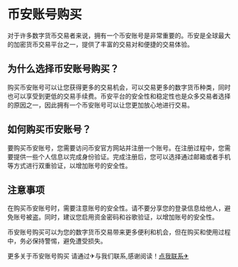 # 币安账号购买

对于许多数字货币交易者来说，拥有一个币安账号是非常重要的。币安是全球最大的加密货币交易平台之一，提供了丰富的交易对和便捷的交易体验。

## 为什么选择币安账号购买？

购买币安账号可以让您获得更多的交易机会，可以交易更多的数字货币种类，同时也可以享受到更低的交易手续费。币安平台的安全性和稳定性也是众多交易者选择的原因之一，因此拥有一个币安账号可以让您更加放心地进行交易。

## 如何购买币安账号？

要购买币安账号，您需要访问币安官方网站并注册一个账号。在注册过程中，您需要提供一些个人信息以完成身份验证。完成注册后，您可以选择通过邮箱或者手机等方式进行双重验证，以增加账号的安全性。

## 注意事项

在购买币安账号时，需要注意账号的安全性。请不要分享您的登录信息给他人，避免账号被盗。同时，建议您启用资金密码和谷歌验证，以增加账号的安全性。

币安账号购买可以为您的数字货币交易带来更多便利和机会，但在购买和使用过程中，务必保持警惕，避免遭受损失。

更多关于币安账号购买 请通过✈与我们联系,感谢阅读！[点我联系✈](https://cn.G208.com)